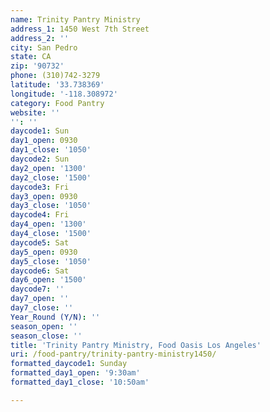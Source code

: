 ```yaml
---
name: Trinity Pantry Ministry
address_1: 1450 West 7th Street
address_2: ''
city: San Pedro
state: CA
zip: '90732'
phone: (310)742-3279
latitude: '33.738369'
longitude: '-118.308972'
category: Food Pantry
website: ''
'': ''
daycode1: Sun
day1_open: 0930
day1_close: '1050'
daycode2: Sun
day2_open: '1300'
day2_close: '1500'
daycode3: Fri
day3_open: 0930
day3_close: '1050'
daycode4: Fri
day4_open: '1300'
day4_close: '1500'
daycode5: Sat
day5_open: 0930
day5_close: '1050'
daycode6: Sat
day6_open: '1500'
daycode7: ''
day7_open: ''
day7_close: ''
Year_Round (Y/N): ''
season_open: ''
season_close: ''
title: 'Trinity Pantry Ministry, Food Oasis Los Angeles'
uri: /food-pantry/trinity-pantry-ministry1450/
formatted_daycode1: Sunday
formatted_day1_open: '9:30am'
formatted_day1_close: '10:50am'

---
```

